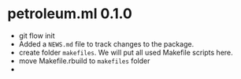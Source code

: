 # petroleum.ml 0.1.0

* git flow init
* Added a `NEWS.md` file to track changes to the package.
* create folder `makefiles`. We will put all used Makefile scripts here.
* move Makefile.rbuild to `makefiles` folder
* 
